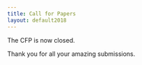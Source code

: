 ```yaml
---
title: Call for Papers
layout: default2018
---
```


The CFP is now closed.

Thank you for all your amazing submissions.
